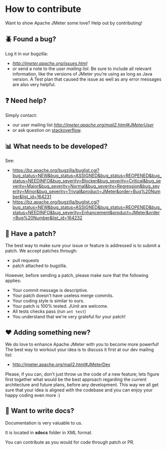 # How to contribute

Want to show Apache JMeter some love? Help out by contributing!

## :beetle: Found a bug?
Log it in our bugzilla:

* *http://jmeter.apache.org/issues.html* 
* or send a note to the *user mailing list*. 
Be sure to include all relevant information, like the versions of JMeter you’re using as long as Java version. 
A Test plan  that caused the issue as well as any error messages are also very helpful.

## :question: Need help?
Simply contact:

* our user mailing list *http://jmeter.apache.org/mail2.html#JMeterUser* 
* or ask question on [stackoverflow](https://stackoverflow.com/questions/tagged/jmeter).

## :bar_chart: What needs to be developed?

See:

* https://bz.apache.org/bugzilla/buglist.cgi?bug_status=NEW&bug_status=ASSIGNED&bug_status=REOPENED&bug_status=NEEDINFO&bug_severity=Blocker&bug_severity=Critical&bug_severity=Major&bug_severity=Normal&bug_severity=Regression&bug_severity=Minor&bug_severity=Trivial&product=JMeter&order=Bug%20Number&list_id=164231
* https://bz.apache.org/bugzilla/buglist.cgi?bug_status=NEW&bug_status=ASSIGNED&bug_status=REOPENED&bug_status=NEEDINFO&bug_severity=Enhancement&product=JMeter&order=Bug%20Number&list_id=164232

## :star2: Have a patch?
The best way to make sure your issue or feature is addressed is to submit a patch.
We accept patches through: 

* pull requests
* patch attached to bugzilla.

However, before sending a patch, please make sure that the following applies:

* Your commit message is descriptive.
* Your patch doesn't have useless merge commits.
* Your coding style is similar to ours.
* Your patch is 100% tested. JUnit are welcome. 
* All tests checks pass (run `ant test`)
* You understand that we're very grateful for your patch!

## :heart: Adding something new?
We do love to enhance Apache JMeter with you to become more powerful! 
The best way to workout your idea is to discuss it first at our dev mailing list:

* http://jmeter.apache.org/mail2.html#JMeterDev

Please, if you can, don't just throw us the code of a new feature; lets figure first together 
what would be the best approach regarding the current architecture and future plans, 
before any development. 
This way we all get sure that your idea is aligned with the codebase and you can enjoy 
your happy coding even more :)

## :closed_book: Want to write docs?

Documentation is very valuable to us. 

It is located in **xdocs** folder in XML format. 

You can contribute as you would for code through patch or PR.
